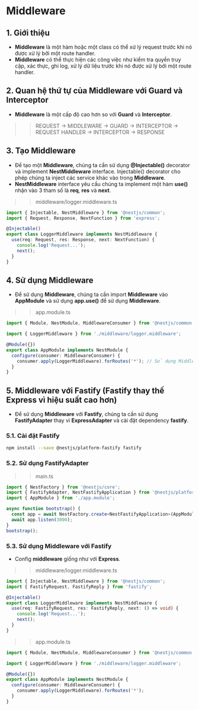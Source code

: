 # Middleware
## 1. Giới thiệu
- **Middleware** là một hàm hoặc một class có thể xử lý request trước khi nó được xử lý bởi một route handler.
- **Middleware** có thể thực hiện các công việc như kiểm tra quyền truy cập, xác thực, ghi log, xử lý dữ liệu trước khi nó được xử lý bởi một route handler.

## 2. Quan hệ thứ tự của Middleware với Guard và Interceptor
- **Middleware** là một cấp độ cao hơn so với **Guard** và **Interceptor**.
>>REQUEST -> MIDDLEWARE -> GUARD -> INTERCEPTOR -> REQUEST HANDLER -> INTERCEPTOR -> RESPONSE

## 3. Tạo Middleware
- Để tạo một **Middleware**, chúng ta cần sử dụng **@Injectable()** decorator và implement **NestMiddleware** interface.
Injectable() decorator cho phép chúng ta inject các service khác vào trong **Middleware**.
- **NestMiddleware** interface yêu cầu chúng ta implement một hàm **use()** nhận vào 3 tham số là **req**, **res** và **next**.
>>middleware/logger.middleware.ts
```typescript
import { Injectable, NestMiddleware } from '@nestjs/common';
import { Request, Response, NextFunction } from 'express';

@Injectable()
export class LoggerMiddleware implements NestMiddleware {
  use(req: Request, res: Response, next: NextFunction) {
    console.log('Request...');
    next();
  }
}
```

## 4. Sử dụng Middleware
- Để sử dụng **Middleware**, chúng ta cần import **Middleware** vào **AppModule** và sử dụng **app.use()** để sử dụng **Middleware**.
>>app.module.ts
```typescript
import { Module, NestModule, MiddlewareConsumer } from '@nestjs/common';

import { LoggerMiddleware } from './middleware/logger.middleware';

@Module({})
export class AppModule implements NestModule {
  configure(consumer: MiddlewareConsumer) {
    consumer.apply(LoggerMiddleware).forRoutes('*'); // Sử dụng Middleware cho tất cả các route trong ứng dụng (*)
  }
}
```
## 5. Middleware với Fastify (Fastify thay thế Express vì hiệu suất cao hơn)
- Để sử dụng **Middleware** với **Fastify**, chúng ta cần sử dụng **FastifyAdapter** thay vì **ExpressAdapter** và cài đặt dependency **fastify**.

### 5.1. Cài đặt Fastify
```bash
npm install --save @nestjs/platform-fastify fastify
```

### 5.2. Sử dụng FastifyAdapter
>>main.ts
```typescript
import { NestFactory } from '@nestjs/core';
import { FastifyAdapter, NestFastifyApplication } from '@nestjs/platform-fastify';
import { AppModule } from './app.module';

async function bootstrap() {
  const app = await NestFactory.create<NestFastifyApplication>(AppModule, new FastifyAdapter());
  await app.listen(3000);
}
bootstrap();
```

### 5.3. Sử dụng Middleware với Fastify
- Config **middleware** giống như với **Express**.
>>middleware/logger.middleware.ts
```typescript
import { Injectable, NestMiddleware } from '@nestjs/common';
import { FastifyRequest, FastifyReply } from 'fastify';

@Injectable()
export class LoggerMiddleware implements NestMiddleware {
  use(req: FastifyRequest, res: FastifyReply, next: () => void) {
    console.log('Request...');
    next();
  }
}
```

>>app.module.ts
```typescript
import { Module, NestModule, MiddlewareConsumer } from '@nestjs/common';

import { LoggerMiddleware } from './middleware/logger.middleware';

@Module({})
export class AppModule implements NestModule {
  configure(consumer: MiddlewareConsumer) {
    consumer.apply(LoggerMiddleware).forRoutes('*');
  }
}
```